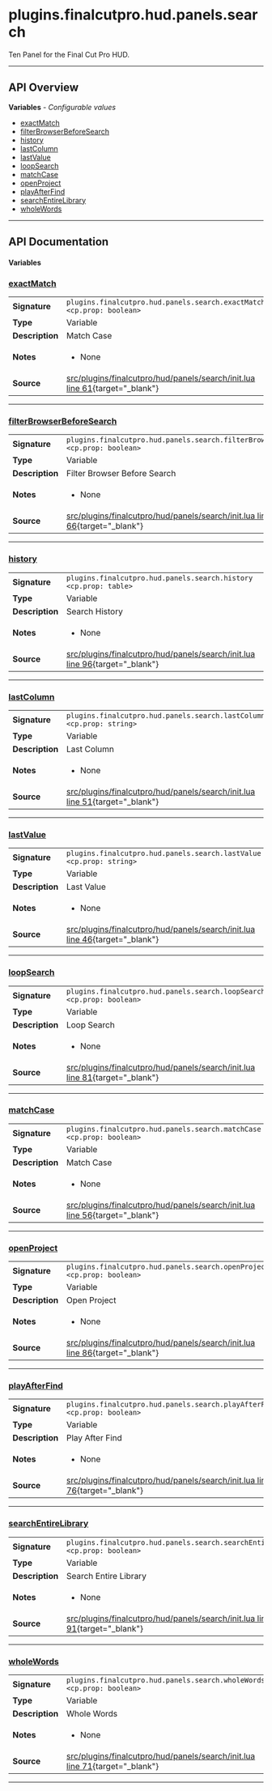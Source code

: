 # plugins.finalcutpro.hud.panels.search

Ten Panel for the Final Cut Pro HUD.

---

## API Overview
**Variables** - _Configurable values_
 * [exactMatch](#exactmatch)
 * [filterBrowserBeforeSearch](#filterbrowserbeforesearch)
 * [history](#history)
 * [lastColumn](#lastcolumn)
 * [lastValue](#lastvalue)
 * [loopSearch](#loopsearch)
 * [matchCase](#matchcase)
 * [openProject](#openproject)
 * [playAfterFind](#playafterfind)
 * [searchEntireLibrary](#searchentirelibrary)
 * [wholeWords](#wholewords)


---

## API Documentation

#### Variables


### [exactMatch](#exactmatch)

|                                             |                                                                                     |
| --------------------------------------------|-------------------------------------------------------------------------------------|
| **Signature**                               | `plugins.finalcutpro.hud.panels.search.exactMatch <cp.prop: boolean>`                                                                    |
| **Type**                                    | Variable                                                                     |
| **Description**                             | Match Case                                                                     |
| **Notes**                                   | <ul><li>None</li></ul> |
| **Source**                                  | [src/plugins/finalcutpro/hud/panels/search/init.lua line 61](https://github.com/CommandPost/CommandPost/blob/develop/src/plugins/finalcutpro/hud/panels/search/init.lua#L61){target="_blank"} |

---


### [filterBrowserBeforeSearch](#filterbrowserbeforesearch)

|                                             |                                                                                     |
| --------------------------------------------|-------------------------------------------------------------------------------------|
| **Signature**                               | `plugins.finalcutpro.hud.panels.search.filterBrowserBeforeSearch <cp.prop: boolean>`                                                                    |
| **Type**                                    | Variable                                                                     |
| **Description**                             | Filter Browser Before Search                                                                     |
| **Notes**                                   | <ul><li>None</li></ul> |
| **Source**                                  | [src/plugins/finalcutpro/hud/panels/search/init.lua line 66](https://github.com/CommandPost/CommandPost/blob/develop/src/plugins/finalcutpro/hud/panels/search/init.lua#L66){target="_blank"} |

---


### [history](#history)

|                                             |                                                                                     |
| --------------------------------------------|-------------------------------------------------------------------------------------|
| **Signature**                               | `plugins.finalcutpro.hud.panels.search.history <cp.prop: table>`                                                                    |
| **Type**                                    | Variable                                                                     |
| **Description**                             | Search History                                                                     |
| **Notes**                                   | <ul><li>None</li></ul> |
| **Source**                                  | [src/plugins/finalcutpro/hud/panels/search/init.lua line 96](https://github.com/CommandPost/CommandPost/blob/develop/src/plugins/finalcutpro/hud/panels/search/init.lua#L96){target="_blank"} |

---


### [lastColumn](#lastcolumn)

|                                             |                                                                                     |
| --------------------------------------------|-------------------------------------------------------------------------------------|
| **Signature**                               | `plugins.finalcutpro.hud.panels.search.lastColumn <cp.prop: string>`                                                                    |
| **Type**                                    | Variable                                                                     |
| **Description**                             | Last Column                                                                     |
| **Notes**                                   | <ul><li>None</li></ul> |
| **Source**                                  | [src/plugins/finalcutpro/hud/panels/search/init.lua line 51](https://github.com/CommandPost/CommandPost/blob/develop/src/plugins/finalcutpro/hud/panels/search/init.lua#L51){target="_blank"} |

---


### [lastValue](#lastvalue)

|                                             |                                                                                     |
| --------------------------------------------|-------------------------------------------------------------------------------------|
| **Signature**                               | `plugins.finalcutpro.hud.panels.search.lastValue <cp.prop: string>`                                                                    |
| **Type**                                    | Variable                                                                     |
| **Description**                             | Last Value                                                                     |
| **Notes**                                   | <ul><li>None</li></ul> |
| **Source**                                  | [src/plugins/finalcutpro/hud/panels/search/init.lua line 46](https://github.com/CommandPost/CommandPost/blob/develop/src/plugins/finalcutpro/hud/panels/search/init.lua#L46){target="_blank"} |

---


### [loopSearch](#loopsearch)

|                                             |                                                                                     |
| --------------------------------------------|-------------------------------------------------------------------------------------|
| **Signature**                               | `plugins.finalcutpro.hud.panels.search.loopSearch <cp.prop: boolean>`                                                                    |
| **Type**                                    | Variable                                                                     |
| **Description**                             | Loop Search                                                                     |
| **Notes**                                   | <ul><li>None</li></ul> |
| **Source**                                  | [src/plugins/finalcutpro/hud/panels/search/init.lua line 81](https://github.com/CommandPost/CommandPost/blob/develop/src/plugins/finalcutpro/hud/panels/search/init.lua#L81){target="_blank"} |

---


### [matchCase](#matchcase)

|                                             |                                                                                     |
| --------------------------------------------|-------------------------------------------------------------------------------------|
| **Signature**                               | `plugins.finalcutpro.hud.panels.search.matchCase <cp.prop: boolean>`                                                                    |
| **Type**                                    | Variable                                                                     |
| **Description**                             | Match Case                                                                     |
| **Notes**                                   | <ul><li>None</li></ul> |
| **Source**                                  | [src/plugins/finalcutpro/hud/panels/search/init.lua line 56](https://github.com/CommandPost/CommandPost/blob/develop/src/plugins/finalcutpro/hud/panels/search/init.lua#L56){target="_blank"} |

---


### [openProject](#openproject)

|                                             |                                                                                     |
| --------------------------------------------|-------------------------------------------------------------------------------------|
| **Signature**                               | `plugins.finalcutpro.hud.panels.search.openProject <cp.prop: boolean>`                                                                    |
| **Type**                                    | Variable                                                                     |
| **Description**                             | Open Project                                                                     |
| **Notes**                                   | <ul><li>None</li></ul> |
| **Source**                                  | [src/plugins/finalcutpro/hud/panels/search/init.lua line 86](https://github.com/CommandPost/CommandPost/blob/develop/src/plugins/finalcutpro/hud/panels/search/init.lua#L86){target="_blank"} |

---


### [playAfterFind](#playafterfind)

|                                             |                                                                                     |
| --------------------------------------------|-------------------------------------------------------------------------------------|
| **Signature**                               | `plugins.finalcutpro.hud.panels.search.playAfterFind <cp.prop: boolean>`                                                                    |
| **Type**                                    | Variable                                                                     |
| **Description**                             | Play After Find                                                                     |
| **Notes**                                   | <ul><li>None</li></ul> |
| **Source**                                  | [src/plugins/finalcutpro/hud/panels/search/init.lua line 76](https://github.com/CommandPost/CommandPost/blob/develop/src/plugins/finalcutpro/hud/panels/search/init.lua#L76){target="_blank"} |

---


### [searchEntireLibrary](#searchentirelibrary)

|                                             |                                                                                     |
| --------------------------------------------|-------------------------------------------------------------------------------------|
| **Signature**                               | `plugins.finalcutpro.hud.panels.search.searchEntireLibrary <cp.prop: boolean>`                                                                    |
| **Type**                                    | Variable                                                                     |
| **Description**                             | Search Entire Library                                                                     |
| **Notes**                                   | <ul><li>None</li></ul> |
| **Source**                                  | [src/plugins/finalcutpro/hud/panels/search/init.lua line 91](https://github.com/CommandPost/CommandPost/blob/develop/src/plugins/finalcutpro/hud/panels/search/init.lua#L91){target="_blank"} |

---


### [wholeWords](#wholewords)

|                                             |                                                                                     |
| --------------------------------------------|-------------------------------------------------------------------------------------|
| **Signature**                               | `plugins.finalcutpro.hud.panels.search.wholeWords <cp.prop: boolean>`                                                                    |
| **Type**                                    | Variable                                                                     |
| **Description**                             | Whole Words                                                                     |
| **Notes**                                   | <ul><li>None</li></ul> |
| **Source**                                  | [src/plugins/finalcutpro/hud/panels/search/init.lua line 71](https://github.com/CommandPost/CommandPost/blob/develop/src/plugins/finalcutpro/hud/panels/search/init.lua#L71){target="_blank"} |

---

